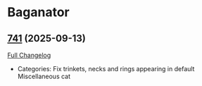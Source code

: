 # Baganator

## [741](https://github.com/TheMouseNest/Baganator/tree/741) (2025-09-13)
[Full Changelog](https://github.com/TheMouseNest/Baganator/compare/740...741) 

- Categories: Fix trinkets, necks and rings appearing in default Miscellaneous cat  

